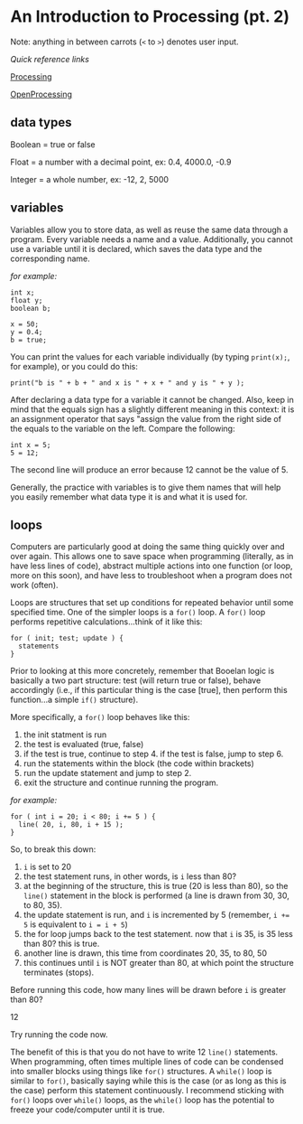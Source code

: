 # An Introduction to Processing (pt. 2)

Note: anything in between carrots (`<` to `>`) denotes user input.

*Quick reference links*

[Processing](http://processing.org/)

[OpenProcessing](http://www.openprocessing.org/)

## data types

Boolean = true or false

Float = a number with a decimal point, ex: 0.4, 4000.0, -0.9

Integer = a whole number, ex: -12, 2, 5000

## variables

Variables allow you to store data, as well as reuse the same data through a program. Every variable needs a name and a value. Additionally, you cannot use a variable until it is declared, which saves the data type and the corresponding name.

*for example:*
```
int x;
float y;
boolean b;

x = 50;
y = 0.4;
b = true;
```

You can print the values for each variable individually (by typing `print(x);`, for example), or you could do this:
```
print("b is " + b + " and x is " + x + " and y is " + y );
```

After declaring a data type for a variable it cannot be changed. Also, keep in mind that the equals sign has a slightly different meaning in this context: it is an assignment operator that says "assign the value from the right side of the equals to the variable on the left. Compare the following:
```
int x = 5;
5 = 12;
```
The second line will produce an error because 12 cannot be the value of 5.

Generally, the practice with variables is to give them names that will help you easily remember what data type it is and what it is used for.

## loops

Computers are particularly good at doing the same thing quickly over and over again. This allows one to save space when programming (literally, as in have less lines of code), abstract multiple actions into one function (or loop, more on this soon), and have less to troubleshoot when a program does not work (often).

Loops are structures that set up conditions for repeated behavior until some specified time. One of the simpler loops is a `for()` loop. A `for()` loop performs repetitive calculations...think of it like this:
```
for ( init; test; update ) {
  statements
}
```

Prior to looking at this more concretely, remember that Booelan logic is basically a two part structure: test (will return true or false), behave accordingly (i.e., if this particular thing is the case [true], then perform this function...a simple `if()` structure).

More specifically, a `for()` loop behaves like this:
 1. the init statment is run
 2. the test is evaluated (true, false)
 3. if the test is true, continue to step 4. if the test is false, jump to step 6.
 4. run the statements within the block (the code within brackets)
 5. run the update statement and jump to step 2.
 6. exit the structure and continue running the program.

*for example:*
```
for ( int i = 20; i < 80; i += 5 ) {
  line( 20, i, 80, i + 15 );
}
```

So, to break this down:

1. `i` is set to 20
2. the test statement runs, in other words, is `i` less than 80?
3. at the beginning of the structure, this is true (20 is less than 80), so the `line()` statement in the block is performed (a line is drawn from 30, 30, to 80, 35).
4. the update statement is run, and `i` is incremented by 5 (remember, `i += 5` is equivalent to `i = i + 5`)
5. the for loop jumps back to the test statement. now that `i` is 35, is 35 less than 80? this is true.
6. another line is drawn, this time from coordinates 20, 35, to 80, 50
7. this continues until `i` is NOT greater than 80, at which point the structure terminates (stops).

Before running this code, how many lines will be drawn before `i` is greater than 80?





12

Try running the code now.

The benefit of this is that you do not have to write 12 `line()` statements. When programming, often times multiple lines of code can be condensed into smaller blocks using things like `for()` structures. A `while()` loop is similar to `for()`, basically saying while this is the case (or as long as this is the case) perform this statement continuously. I recommend sticking with `for()` loops over `while()` loops, as the `while()` loop has the potential to freeze your code/computer until it is true.